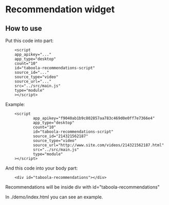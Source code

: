# Recommendation widget

## How to use
Put this code into <head> part:
```
    <script
    app_apikey="..."
    app_type="desktop"
    count="10"
    id="taboola-recommendations-script"
    source_id="..."
    source_type="video"
    source_url="..."
    src="../src/main.js"
    type="module"
    ></script>
```

Example:
```    
    <script
            app_apikey="f9040ab1b9c802857aa783c469d0e0ff7e7366e4"
            app_type="desktop"
            count="10"
            id="taboola-recommendations-script"
            source_id="214321562187"
            source_type="video"
            source_url="http://www.site.com/videos/214321562187.html"
            src="../src/main.js"
            type="module"
    ></script>
```

And this code into your body part:
```
    <div id="taboola-recommendations"></div>
```

Recommendations will be inside div with id="taboola-recommendations"

In ./demo/index.html you can see an example.